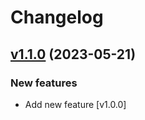 # Changelog

## [v1.1.0](https://gitlab.com/danilopeixoto/gitlab-changelog-tool-test/-/tags/v1.1.0) (2023-05-21)

### New features

- Add new feature [v1.0.0]
